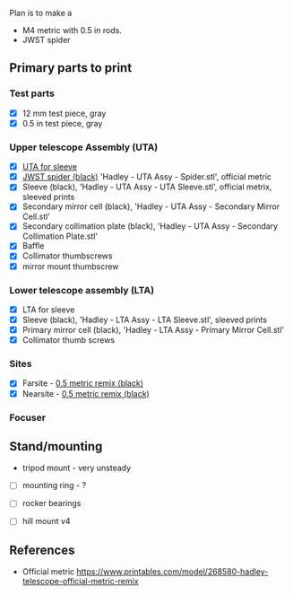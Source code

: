 Plan is to make a 
- M4 metric with 0.5 in rods.
- JWST spider

## Primary parts to print

### Test parts

- [X] 12 mm test piece, gray
- [x] 0.5 in test piece, gray

### Upper telescope Assembly (UTA)

- [X] [UTA for sleeve](/external/metric-0.5inrod/Hadley%20-%20UTA%20Assy%20-%20UTA%20for%20Sleeve.stl)
- [X] [JWST spider (black)](/external/metric/Hadley%20-%20UTA%20Assy%20-%20Spider.stl) 'Hadley - UTA Assy - Spider.stl', official metric
- [X] Sleeve (black), 'Hadley - UTA Assy - UTA Sleeve.stl', official metrix, sleeved prints
- [X] Secondary mirror cell (black), 'Hadley - UTA Assy - Secondary Mirror Cell.stl'
- [X] Secondary collimation plate (black), 'Hadley - UTA Assy - Secondary Collimation Plate.stl'
- [X] Baffle
- [X] Collimator thumbscrews
- [X] mirror mount thumbscrew

### Lower telescope assembly (LTA)

- [X] LTA for sleeve
- [X] Sleeve (black), 'Hadley - LTA Assy - LTA Sleeve.stl', sleeved prints
- [X] Primary mirror cell (black), 'Hadley - LTA Assy - Primary Mirror Cell.stl'
- [X] Collimator thumb screws

### Sites

- [X] Farsite - [0.5 metric remix (black)](/external/metric-0.5inrod/Hadley%20-%20Misc%20-%20Farsight.stl)
- [X] Nearsite - [0.5 metric remix (black)](/external/metric-0.5inrod/Hadley%20-%20Misc%20-%20Nearsight.stl)

### Focuser



## Stand/mounting 

- tripod mount - very unsteady
- [ ] mounting ring - ?

- [ ] rocker bearings
- [ ] hill mount v4

## References

- Official metric https://www.printables.com/model/268580-hadley-telescope-official-metric-remix